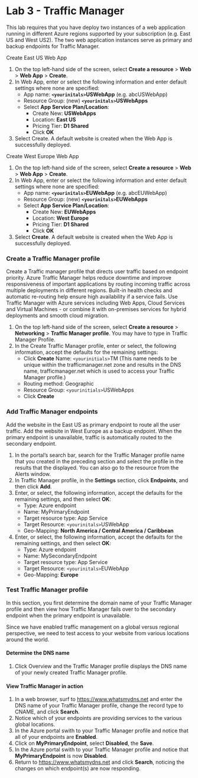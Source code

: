 # Lab 3 - Traffic Manager
This lab requires that you have deploy two instances of a web application running in different Azure regions supported by your subscription (e.g. East US and West US2). The two web application instances serve as primary and backup endpoints for Traffic Manager.

Create East US Web App
1)	On the top left-hand side of the screen, select **Create a resource** > **Web** > **Web App** > **Create**.
2)	In Web App, enter or select the following information and enter default settings where none are specified:
    * App name: **`<yourinitals>`USWebApp** (e.g. abcUSWebApp)
    * Resource Group: (new)  **`<yourinitals>`USWebApps**
    * Select **App Service Plan/Location**:
        * Create New: **USWebApps**
        * Location: **East US**
        * Pricing Tier: **D1 Shared**
        * Click **OK**
3)	Select Create.  A default website is created when the Web App is successfully deployed.

Create West Europe Web App
1)	On the top left-hand side of the screen, select **Create a resource** > **Web** > **Web App** > **Create**.
2)	In Web App, enter or select the following information and enter default settings where none are specified:
    * App name: **`<yourinitals>`EUWebApp** (e.g. abcEUWebApp)
    * Resource Group: (new)  **`<yourinitals>`EUWebApps**
    * Select **App Service Plan/Location**:
        * Create New: **EUWebApps**
        * Location: **West Europe**
        * Pricing Tier: **D1 Shared**
        * Click **OK**
3)	Select **Create**.  A default website is created when the Web App is successfully deployed. 

### Create a Traffic Manager profile
Create a Traffic manager profile that directs user traffic based on endpoint priority.  Azure Traffic Manager helps reduce downtime and improve responsiveness of important applications by routing incoming traffic across multiple deployments in different regions. Built-in health checks and automatic re-routing help ensure high availability if a service fails. Use Traffic Manager with Azure services including Web Apps, Cloud Services and Virtual Machines - or combine it with on-premises services for hybrid deployments and smooth cloud migration.
1)	On the top left-hand side of the screen, select **Create a resource** > **Networking** > **Traffic Manager profile**. You may have to type in Traffic Manager Profile.
2)	In the Create Traffic Manager profile, enter or select, the following information, accept the defaults for the remaining settings:
    * Click **Create**
      Name: `<yourinitials>`TM (This name needs to be unique within the trafficmanager.net zone and results in the DNS name, trafficmanager.net which is used to access your Traffic Manager profile.)
    * Routing method: Geographic
    * Resource Group: `<yourinitials>`USWebApps
    * Click **Create**

### Add Traffic Manager endpoints
Add the website in the East US as primary endpoint to route all the user traffic. Add the website in West Europe as a backup endpoint. When the primary endpoint is unavailable, traffic is automatically routed to the secondary endpoint.
1)	In the portal’s search bar, search for the Traffic Manager profile name that you created in the preceding section and select the profile in the results that the displayed.  You can also go to the resource from the Alerts window.
2)	In Traffic Manager profile, in the **Settings** section, click **Endpoints**, and then click **Add**.
3)	Enter, or select, the following information, accept the defaults for the remaining settings, and then select **OK**:
    * Type: Azure endpoint
    * Name: MyPrimaryEndpoint
    * Target resource type: App Service
    * Target Resource: `<yourinitals>`USWebApp
    * Geo-Mapping: **North America / Central America / Caribbean**
4)	Enter, or select, the following information, accept the defaults for the remaining settings, and then select **OK**:
    * Type: Azure endpoint
    * Name: MySecondaryEndpoint
    * Target resource type: App Service
    * Target Resource: `<yourinitals>`EUWebApp
    * Geo-Mapping: **Europe**
 

### Test Traffic Manager profile
In this section, you first determine the domain name of your Traffic Manager profile and then view how Traffic Manager fails over to the secondary endpoint when the primary endpoint is unavailable.

Since we have enabled traffic management on a global versus regional perspective, we need to test access to your website from various locations around the world.


#### Determine the DNS name
1.	Click Overview and the Traffic Manager profile displays the DNS name of your newly created Traffic Manager profile.

#### View Traffic Manager in action
1)	In a web browser, surf to https://www.whatsmydns.net and enter the DNS name of your Traffic Manager profile, change the record type to CNAME, and click **Search**.
2) Notice which of your endpoints are providing services to the various global locations.
3) In the Azure portal swith to your Traffic Manager profile and notice that all of your endpoints are **Enabled**.
4) Click on **MyPrimaryEndpoint**, select **Disabled**, the **Save**.
5) In the Azure portal swith to your Traffic Manager profile and notice that **MyPrimaryEndpoint** is now **Disabled**.
6) Return to https://www.whatsmydns.net and click **Search**, noticing the changes on which endpoint(s) are now responding.

